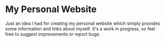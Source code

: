 # My Personal Website
Just an idea I had for creating my personal website which simply provides some information and links about myself. It's a work in progress, so feel free to suggest improvements or report bugs.
